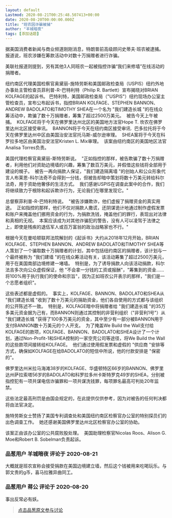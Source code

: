 ```yaml
---
layout: default
Lastmod: 2020-08-21T00:25:48.507413+00:00
date: 2020-08-20T00:00:00.000Z
title: "班农因诈骗被捕"
author: "羊城暗夜"
tags: [添加话题]
---
```


据美国消费者新闻与商业频道刚刚消息，特朗普前高级顾问史蒂夫·班农被逮捕。报道说，班农涉嫌在筹款活动中对数十万捐赠者进行诈骗。  
  
美联社报道则提到，另有其他3人同班农一起被指控诈骗“我们来修墙”在线活动的捐赠者。  
  
纽约南区代理美国检察官奥黛丽-施特劳斯和美国邮政检查局（USPIS）纽约外地办事处主管检查员菲利普-R-巴特利特（Philip R. Bartlett）宣布揭晓对BRIAN KOLFAGE的起诉书。 巴特利特，美国邮政检查局（"USPIS"）纽约现场办公室主管检查员，宣布公布起诉书，指控BRIAN KOLFAGE、STEPHEN BANNON、ANDREW BADOLATO和TIMOTHY SHEA在一个名为 "我们建造长城 "的在线众筹活动中，欺骗了数十万捐赠者，筹集了超过2500万美元。  被告今天上午被捕。  KOLFAGE将于今天在佛罗里达州北区的美国地方法官Hope T. 坎农在佛罗里达州北区接受审讯。  BANNON将于今天在纽约南区接受审讯.  巴多拉托将于今天在佛罗里达州中区由美国治安法官托马斯-威尔逊审理。  SHEA案将于今天在科罗拉多地区由美国治安法官Kristen L. Mix审理。  该案由纽约南区的美国地区法官Analisa Torres负责。  
  
美国代理检察官奥黛丽-斯特劳斯说。  "正如指控的那样，被告欺骗了数十万捐赠者，利用他们对资助边境墙的兴趣，筹集了数百万美元，并假借这些钱将全部用于建设的幌子。  被告一再向捐款人保证，"我们建造隔离墙 "的创始人和公众形象代言人布莱恩-科尔法奇不会得到一分钱，但被告却暗中策划将数十万美元转给科尔法奇，用于资助他奢侈的生活方式。  我们感谢USPIS在调查此案中的合作，我们将继续致力于根除和起诉欺诈行为，无论我们在哪里发现它。"  
  
总督察菲利普-R-巴特利特说。  "被告涉嫌欺诈，他们虚报了捐赠资金的真实用途。  正如指控的那样，他们不仅对捐款人撒谎，还阴谋诡计地通过制作虚假发票和账户来掩盖他们挪用资金的行为，为捐款洗钱，掩盖他们的罪行，表现出对法律和真相的无视。  本案应该成为对其他诈骗犯的警告，没有人可以凌驾于法律之上，即使是残疾的退伍军人或百万富翁的政治战略家也不行。"  
  
根据今天在曼哈顿联邦法院解封的《起诉书》大约从2018年12月开始，BRIAN KOLFAGE、STEPHEN BANNON、ANDREW BADOLATO和TIMOTHY SHEA等人策划了一个骗取数十万捐赠者的计划，其中包括纽约南区的捐赠者，该计划与一个最终被称为 "我们建墙 "的在线众筹活动有关，该活动筹集了超过2500万美元，用于在美国南部边境修建一堵墙。  特别是，为了诱导捐款人向该活动捐款，科尔法吉多次向公众虚假保证，他 "不会拿一分钱的工资或报酬"，"筹集到的资金......将100%用于执行我们的使命和宗旨"，因为正如班农公开表示的那样，"我们是一个志愿者组织"。  
  
这些表述都是虚假的。  事实上，KOLFAGE、BANNON、BADOLATO和SHEA从 "我们建造长城 "收到了数十万美元的捐助资金，他们各自使用的方式都与该组织的公开陈述不一致。  特别是，KOLFAGE暗中将捐赠者给 "我们建造长城 "的35万多美元资金据为己有，而BANNON则通过其控制的非营利组织（"非营利1号"）从 "我们建造长城 "获得了100多万美元的资金，其中至少有一部分被BANNON用于支付BANNON数十万美元的个人开支。  为了掩盖We Build the Wall支付给KOLFAGE的款项，KOLFAGE、BANNON、BADOLATO和SHEA设计了一个计划，通过Non-Profit-1和SHEA控制的一家空壳公司等途径，将We Build the Wall的这些款项间接转给KOLFAGE。  他们通过使用假发票和虚假的 "供应商 "安排等方式，确保如KOLFAGE在给BADOLATO的短信中所说，他的付款安排是 "保密的"。  
  
  
佛罗里达州米拉马海滩38岁的KOLFAGE、华盛顿特区66岁的BANNON、佛罗里达州萨拉索塔56岁的BADOLATO和科罗拉多州卡斯特罗克49岁的SHEA，分别被指控犯有一项共谋电信诈骗罪和一项共谋洗钱罪，每项罪名最高可判处20年监禁。  
  
这些法定最高刑罚是由国会规定的，在此提供仅供参考，因为对被告的任何判决都将由法官决定。  
  
施特劳斯女士赞扬了美国专利调查处和美国纽约南区检察官办公室的特别探员们的出色调查工作。  她还感谢美国佛罗里达州北区检察官办公室的协助。  
  
该案正由该办公室的公共腐败股处理。  美国助理检察官Nicolas Roos、Alison G. Moe和Robert B. Sobelman负责起诉。

            
### 品葱用户 **羊城暗夜** 评论于 2020-08-21
        
大概就是班农宣称会接受捐款在美国边境建立墙，然后这个钱被用来吃喝玩乐。与郭文贵的g币，喜马拉雅异曲同工。
        


            
### 品葱用户 **蒋公** 评论于 2020-08-20
        
事出反常必有妖。
        






> [点击品葱原文参与讨论](https://pincong.rocks/article/23202)

